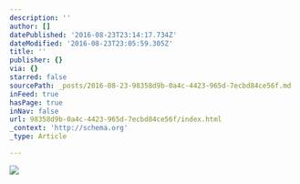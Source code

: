 ```yaml
---
description: ''
author: []
datePublished: '2016-08-23T23:14:17.734Z'
dateModified: '2016-08-23T23:05:59.305Z'
title: ''
publisher: {}
via: {}
starred: false
sourcePath: _posts/2016-08-23-98358d9b-0a4c-4423-965d-7ecbd84ce56f.md
inFeed: true
hasPage: true
inNav: false
url: 98358d9b-0a4c-4423-965d-7ecbd84ce56f/index.html
_context: 'http://schema.org'
_type: Article

---
```

![](https://the-grid-user-content.s3-us-west-2.amazonaws.com/be72fb4b-b5e9-43cd-9900-58c459d51b09.jpg)